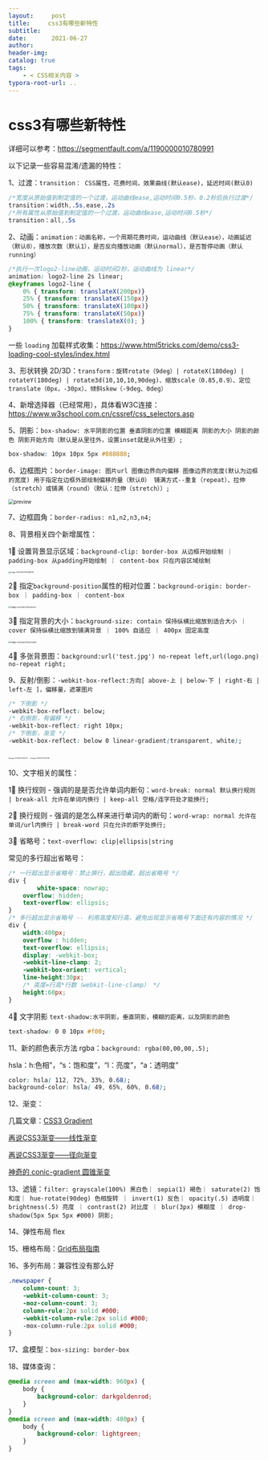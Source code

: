 ```yaml
---
layout:     post
title:     css3有哪些新特性
subtitle:  
date:       2021-06-27
author:     
header-img: 
catalog: true
tags:
    - < CSS相关内容 >
typora-root-url: ..
---
```




# css3有哪些新特性

详细可以参考：https://segmentfault.com/a/1190000010780991

以下记录一些容易混淆/遗漏的特性：

1、过渡：`transition： CSS属性，花费时间，效果曲线(默认ease)，延迟时间(默认0)`

```css
/*宽度从原始值到制定值的一个过渡，运动曲线ease,运动时间0.5秒，0.2秒后执行过渡*/
transition：width,.5s,ease,.2s
/*所有属性从原始值到制定值的一个过渡，运动曲线ease,运动时间0.5秒*/
transition：all,.5s
```

2、动画：`animation：动画名称，一个周期花费时间，运动曲线（默认ease），动画延迟（默认0），播放次数（默认1），是否反向播放动画（默认normal），是否暂停动画（默认running）`

```css
/*执行一次logo2-line动画，运动时间2秒，运动曲线为 linear*/
animation: logo2-line 2s linear;
@keyframes logo2-line {
    0% { transform: translateX(200px)}
    25% { transform: translateX(150px)}
    50% { transform: translateX(100px)}
    75% { transform: translateX(50px)}
    100% { transform: translateX(0); }
}
```

一些 `loading` 加载样式收集：https://www.html5tricks.com/demo/css3-loading-cool-styles/index.html

3、形状转换 2D/3D：`transform：旋转rotate（9deg）| rotateX(180deg) | rotateY(180deg) | rotate3d(10,10,10,90deg)、缩放scale（0.85,0.9）、定位translate（0px，-30px）、倾斜skew（-9deg、0deg）`

4、新增选择器（已经常用），具体看W3C连接：https://www.w3school.com.cn/cssref/css_selectors.asp

5、阴影：`box-shadow: 水平阴影的位置 垂直阴影的位置 模糊距离 阴影的大小 阴影的颜色 阴影开始方向（默认是从里往外，设置inset就是从外往里）;`

```css
box-shadow: 10px 10px 5px #888888;
```

6、边框图片：`border-image: 图片url 图像边界向内偏移 图像边界的宽度(默认为边框的宽度) 用于指定在边框外部绘制偏移的量（默认0） 铺满方式--重复（repeat）、拉伸（stretch）或铺满（round）（默认：拉伸（stretch））;`

<img src="/../img/assets_2019/view.png" alt="preview" style="zoom:67%;" />

7、边框圆角：`border-radius: n1,n2,n3,n4;`

8、背景相关四个新增属性：

1⃣️ 设置背景显示区域：`background-clip: border-box 从边框开始绘制 ｜ padding-box 从padding开始绘制 ｜ content-box 只在内容区域绘制` 

<img src="/../img/assets_2019/image-20210627160928935.png" alt="image-20210627160928935" style="zoom:25%;" />

2⃣️ 指定`background-position`属性的相对位置：`background-origin: border-box ｜ padding-box ｜ content-box`

<img src="/../img/assets_2019/image-20210627161424012.png" alt="image-20210627161424012" style="zoom:28%;" />



3⃣️ 指定背景的大小：`background-size: contain 保持纵横比缩放到适合大小 ｜ cover 保持纵横比缩放到铺满背景 ｜ 100% 自适应 ｜ 400px 固定高度`

<img src="/../img/assets_2019/image-20210627162031599.png" alt="image-20210627162031599" style="zoom:28%;" />

4⃣️ 多张背景图：`background:url('test.jpg') no-repeat left,url(logo.png) no-repeat right;`

9、反射/倒影：`-webkit-box-reflect:方向[ above-上 | below-下 | right-右 | left-左 ]，偏移量，遮罩图片`

```css
/* 下倒影 */
-webkit-box-reflect: below;
/* 右倒影，有偏移 */
-webkit-box-reflect: right 10px;
/* 下倒影，渐变 */
-webkit-box-reflect: below 0 linear-gradient(transparent, white);
```

<img src="/../img/assets_2019/image-20210627171224717.png" alt="image-20210627171224717" style="zoom:20%;" />

<img src="/../img/assets_2019/image-20210627171302784.png" alt="image-20210627171302784" style="zoom:20%;" />

10、文字相关的属性：

1⃣️ 换行规则 - 强调的是是否允许单词内断句：`word-break: normal 默认换行规则 | break-all 允许在单词内换行 | keep-all 空格/连字符处才能换行;`

2⃣️ 换行规则 - 强调的是怎么样来进行单词内的断句：`word-wrap: normal 允许在单词/url内换行 | break-word 只在允许的断字处换行;`

3⃣️ 省略号：`text-overflow: clip|ellipsis|string`

常见的多行超出省略号：

```css
/* 一行超出显示省略号：禁止换行，超出隐藏，超出省略号 */
div {
		white-space: nowrap;
  	overflow: hidden;
  	text-overflow: ellipsis;
}
/* 多行超出显示省略号 -- 利用高度和行高，避免出现显示省略号下面还有内容的情况 */
div {
  	width:400px;
    overflow : hidden;
    text-overflow: ellipsis;
    display: -webkit-box;
    -webkit-line-clamp: 2;
    -webkit-box-orient: vertical;
    line-height:30px;
  	/* 高度=行高*行数（webkit-line-clamp） */
    height:60px;
}
```

4⃣️ 文字阴影 `text-shadow:水平阴影，垂直阴影，模糊的距离，以及阴影的颜色`

```css
text-shadow: 0 0 10px #f00;
```

11、新的颜色表示方法 rgba：`background: rgba(00,00,00,.5);`

hsla：h:色相”，“s：饱和度”，“l：亮度”，“a：透明度”

```css
color: hsla( 112, 72%, 33%, 0.68);
background-color: hsla( 49, 65%, 60%, 0.68);
```

12、渐变：

几篇文章：[CSS3 Gradient](https://www.w3cplus.com/content/css3-gradient)

[再说CSS3渐变——线性渐变](https://www.w3cplus.com/css3/new-css3-linear-gradient.html)

[再说CSS3渐变——径向渐变](https://www.w3cplus.com/css3/new-css3-radial-gradient.html)

[神奇的 conic-gradient 圆锥渐变](https://www.cnblogs.com/coco1s/p/7079529.html)

13、滤镜：`filter: grayscale(100%) 黑白色｜ sepia(1) 褐色｜ saturate(2) 饱和度｜ hue-rotate(90deg) 色相旋转 ｜ invert(1) 反色｜ opacity(.5) 透明度｜ brightness(.5) 亮度 ｜ contrast(2) 对比度 ｜ blur(3px) 模糊度 ｜ drop-shadow(5px 5px 5px #000) 阴影;`

14、弹性布局 flex

15、栅格布局：[Grid布局指南](https://www.jianshu.com/p/d183265a8dad)

16、多列布局：兼容性没有那么好

```css
.newspaper {
    column-count: 3;
    -webkit-column-count: 3;
    -moz-column-count: 3;
    column-rule:2px solid #000;
    -webkit-column-rule:2px solid #000;
    -mox-column-rule:2px solid #000;
}  
```

17、盒模型：`box-sizing: border-box`

18、媒体查询：

```css
@media screen and (max-width: 960px) {
    body {
        background-color: darkgoldenrod;
    }
}
@media screen and (max-width: 480px) {
    body {
        background-color: lightgreen;
    }
}
```

